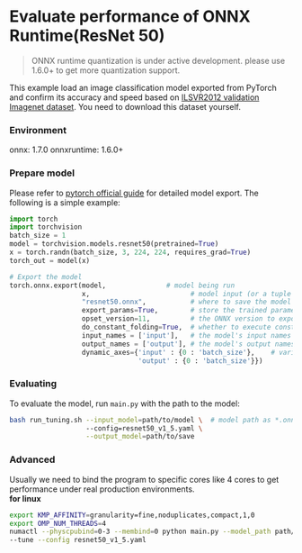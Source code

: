 # Evaluate performance of ONNX Runtime(ResNet 50) 
>ONNX runtime quantization is under active development. please use 1.6.0+ to get more quantization support. 

This example load an image classification model exported from PyTorch and confirm its accuracy and speed based on [ILSVR2012 validation Imagenet dataset](http://www.image-net.org/challenges/LSVRC/2012/downloads). You need to download this dataset yourself.

### Environment
onnx: 1.7.0
onnxruntime: 1.6.0+

### Prepare model
Please refer to [pytorch official guide](https://pytorch.org/docs/stable/onnx.html) for detailed model export. The following is a simple example:

```python
import torch
import torchvision
batch_size = 1
model = torchvision.models.resnet50(pretrained=True)
x = torch.randn(batch_size, 3, 224, 224, requires_grad=True)
torch_out = model(x)

# Export the model
torch.onnx.export(model,               # model being run
                  x,                         # model input (or a tuple for multiple inputs)
                  "resnet50.onnx",           # where to save the model (can be a file or file-like object)
                  export_params=True,        # store the trained parameter weights inside the model file
                  opset_version=11,          # the ONNX version to export the model to, please ensure at least 11.
                  do_constant_folding=True,  # whether to execute constant folding for optimization
                  input_names = ['input'],   # the model's input names
                  output_names = ['output'], # the model's output names
                  dynamic_axes={'input' : {0 : 'batch_size'},    # variable length axes
                                'output' : {0 : 'batch_size'}})
```

### Evaluating
To evaluate the model, run `main.py` with the path to the model:

```bash
bash run_tuning.sh --input_model=path/to/model \  # model path as *.onnx
                   --config=resnet50_v1_5.yaml \
                   --output_model=path/to/save
```
### Advanced 
Usually we need to bind the program to specific cores like 4 cores to get performance under real production environments.   
**for linux**
```bash
export KMP_AFFINITY=granularity=fine,noduplicates,compact,1,0
export OMP_NUM_THREADS=4
numactl --physcpubind=0-3 --membind=0 python main.py --model_path path/to/model --benchmark \ 
--tune --config resnet50_v1_5.yaml 
```

